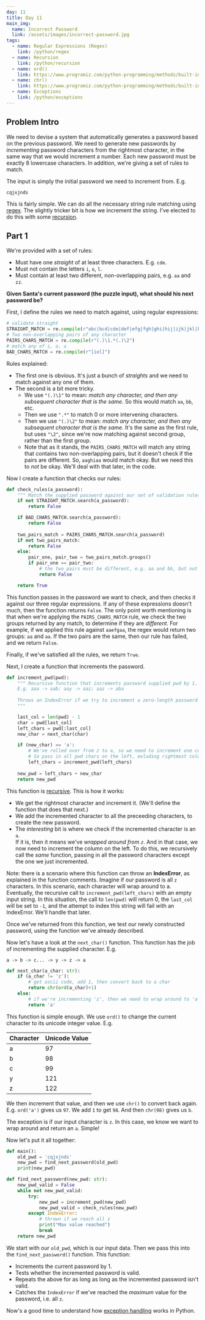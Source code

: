 ```yaml
---
day: 11
title: Day 11
main_img:
  name: Incorrect Password
  link: /assets/images/incorrect-password.jpg
tags: 
  - name: Regular Expressions (Regex)
    link: /python/regex
  - name: Recursion
    link: /python/recursion
  - name: ord()
    link: https://www.programiz.com/python-programming/methods/built-in/ord
  - name: chr()
    link: https://www.programiz.com/python-programming/methods/built-in/chr
  - name: Exceptions
    link: /python/exceptions
---
```


## Problem Intro

We need to devise a system that automatically generates a password based on the previous password.  We need to generate new passwords by _incrementing_ password characters from the rightmost character, in the same way that we would increment a number. Each new password must be exactly 8 lowercase characters.  In addition, we're giving a set of rules to match.

The input is simply the initial password we need to increment from.  E.g.

```text
cqjxjnds
```

This is fairly simple. We can do all the necessary string rule matching using [regex](/python/regex). The slightly tricker bit is how we increment the string. I've elected to do this with some [recursion](/python/recursion).

## Part 1

We're provided with a set of rules:

- Must have one _straight_ of at least three characters.  E.g. `cde`.
- Must not contain the letters `i`, `o`, `l`.
- Must contain at least two different, non-overlapping pairs, e.g. `aa` and `zz`.

**Given Santa's current password (the puzzle input), what should his next password be?**

First, I define the rules we need to match against, using regular expressions:

```python
# validate straight
STRAIGHT_MATCH = re.compile(r"abc|bcd|cde|def|efg|fgh|ghi|hij|ijk|jkl|klm|lmn|mno|nop|opq|pqr|qrs|rst|stu|tuv|uvw|vwx|wxy|xyz")
# Two non-overlapping pairs of any character
PAIRS_CHARS_MATCH = re.compile(r"(.)\1.*(.)\2")
# match any of i, o, u
BAD_CHARS_MATCH = re.compile(r"[iol]")
```

Rules explained:

- The first one is obvious.  It's just a bunch of _straights_ and we need to match against any one of them.
- The second is a bit more tricky.  
  - We use `"(.)\1"` to mean: _match any character, and then any subsequent character that is the same._ So this would match `aa`, `bb`, etc.
  - Then we use `".*"` to match 0 or more intervening characters.
  - Then we use `"(.)\2"` to mean: _match any character, and then any subsequent character that is the same._ It's the same as the first rule, but uses `"\2"`, since we're now matching against second group, rather than the first group.
  - Note that as it stands, the `PAIRS_CHARS_MATCH` will match any string that contains two non-overlapping pairs, but it doesn't check if the pairs are different.  So, `aaghiaa` would match okay. But we need this to _not_ be okay. We'll deal with that later, in the code.

Now I create a function that checks our rules:

```python
def check_rules(a_password):
    """ Match the supplied password against our set of validation rules """
    if not STRAIGHT_MATCH.search(a_password):
        return False

    if BAD_CHARS_MATCH.search(a_password):
        return False
        
    two_pairs_match = PAIRS_CHARS_MATCH.search(a_password)
    if not two_pairs_match:
        return False
    else:
        pair_one, pair_two = two_pairs_match.groups()
        if pair_one == pair_two:
            # the two pairs must be different, e.g. aa and bb, but not aa and aa
            return False

    return True
```

This function passes in the password we want to check, and then checks it against our three regular expressions.  If any of these expressions doesn't much, then the function returns `False`.  The only point worth mentioning is that when we're applying the `PAIRS_CHARS_MATCH` rule, we check the two groups returned by any match, to determine if they are _different_.  For example, if we applied this rule against `aaefgaa`, the regex would return two groups: `aa` and `aa`. If the two pairs are the same, then our rule has failed, and we return `False`.

Finally, if we've satisfied all the rules, we return `True`.

Next, I create a function that increments the password.

```python
def increment_pwd(pwd):
    """ Recursive function that increments password supplied pwd by 1. 
    E.g. aaa -> aab; aay -> aaz; aaz -> aba
    
    Throws an IndexError if we try to increment a zero-length password
    """

    last_col = len(pwd) - 1
    char = pwd[last_col]
    left_chars = pwd[:last_col]
    new_char = next_char(char)

    if (new_char) == 'a':
        # We've rolled over from z to a, so we need to increment one column left
        # So pass in all pwd chars on the left, exluding rightmost column, and call this method recursively
        left_chars = increment_pwd(left_chars)
    
    new_pwd = left_chars + new_char
    return new_pwd
```

This function is [recursive](/python/recursion). This is how it works:

- We get the rightmost character and increment it. (We'll define the function that does that next.)
- We add the incremented character to all the preceeding characters, to create the new password.
- The _interesting_ bit is where we check if the incremented character is an `a`.  
  If it is, then it means we've _wrapped around from `z`_.  And in that case, we now need to increment the column on the left. To do this, we recursively call the _same_ function, passing in all the password characters except the one we just incremented.

Note: there is a scenario where this function can throw an **IndexError**, as explained in the function comments. Imagine if our password is all `z` characters.  In this scenario, each character will wrap around to a.  Eventually, the recursive call to `increment_pwd(left_chars)` with an empty input string.  In this situation, the call to `len(pwd)` will return 0, the `last_col` will be set to `-1`, and the attempt to index this string will fail with an IndexError. We'll handle that later.

Once we've returned from this function, we test our newly constructed password, using the function we've already described.

Now let's have a look at the `next_char()` function.  This function has the job of incrementing the supplied character.  E.g.

`a -> b -> c... -> y -> z -> a`

```python
def next_char(a_char: str):
    if (a_char != 'z'):
        # get ascii code, add 1, then convert back to a char
        return chr(ord(a_char)+1)
    else:
        # if we're incrementing 'z', then we need to wrap around to 'a'
        return 'a'
```

This function is simple enough.  We use `ord()` to change the current character to its unicode integer value.  E.g.

|Character|Unicode Value|
|---------|-------------|
|a|97|
|b|98|
|c|99|
|y|121|
|z|122|

We then increment that value, and then we use `chr()` to convert back again.  E.g. `ord('a')` gives us `97`.  We add `1` to get `98`.  And then `chr(98)` gives us `b`.

The exception is if our input character is `z`.  In this case, we know we want to wrap around and return an `a`.  Simple!

Now let's put it all together:

```python
def main():
    old_pwd = 'cqjxjnds'
    new_pwd = find_next_password(old_pwd)
    print(new_pwd)

def find_next_password(new_pwd: str):
    new_pwd_valid = False
    while not new_pwd_valid:
        try:
            new_pwd = increment_pwd(new_pwd)
            new_pwd_valid = check_rules(new_pwd)
        except IndexError:
            # thrown if we reach all z
            print("Max value reached")
            break
    return new_pwd
```

We start with our `old_pwd`, which is our input data. Then we pass this into the `find_next_password()` function.  This function:

- Increments the current password by 1.
- Tests whether the incremented password is valid.
- Repeats the above for as long as long as the incremented password isn't valid.
- Catches the `IndexError` if we've reached the _maximum_ value for the password, i.e. all `z`.

Now's a good time to understand how [exception handling](/python/exceptions) works in Python.


